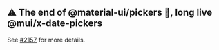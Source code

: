 ## ⚠️ The end of @material-ui/pickers 🙈, long live @mui/x-date-pickers

See [#2157](https://github.com/mui/material-ui-pickers/issues/2157) for more details.
